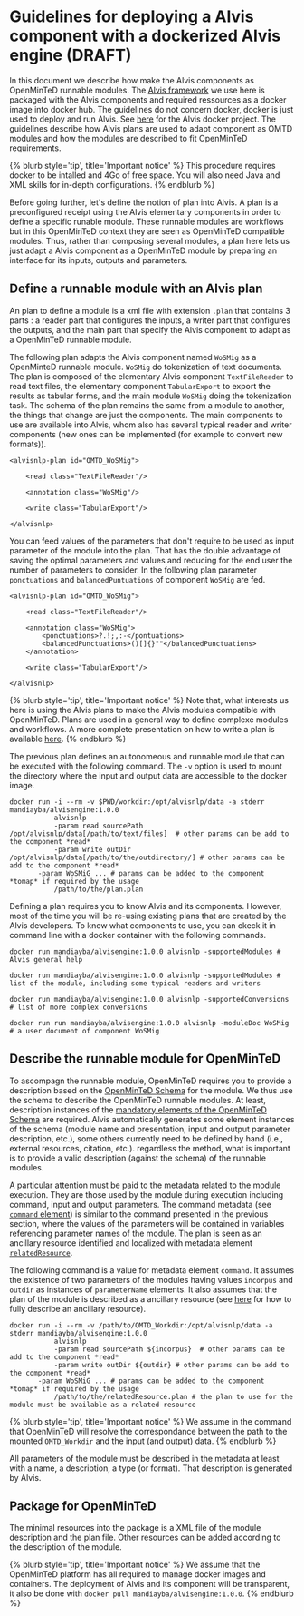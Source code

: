 


# Guidelines for deploying a Alvis component with a dockerized Alvis engine (DRAFT)
In this document we describe how make the Alvis components as OpenMinTeD runnable modules. The [Alvis framework](https://github.com/Bibliome/alvisnlp) we use here is packaged with the Alvis components and required ressources as a docker image into docker hub. The guidelines do not concern docker, docker is just used to deploy and run Alvis. See [here](https://github.com/openminted/alvis-docker) for the Alvis docker project. The guidelines describe how Alvis plans are used to adapt component as OMTD modules and how the modules are described to fit OpenMinTeD requirements.

{% blurb style='tip', title='Important notice' %}
This procedure requires docker to be intalled and 4Go of free space. You will also need Java and XML skills for in-depth configurations.
{% endblurb %}

Before going further, let's define the notion of plan into Alvis. A plan is a preconfigured receipt using the Alvis elementary components in order to define a specific runable module. These runnable modules are workflows but in this OpenMinTeD context they are seen as OpenMinTeD compatible modules. Thus, rather than composing several modules, a plan here lets us just adapt a Alvis component as a OpenMinTeD module by preparing an interface for its inputs, outputs and parameters.

## Define a runnable module with an Alvis plan
An plan to define a module is a xml file with extension `.plan` that contains 3 parts : a reader part that configures the inputs, a writer part that configures the outputs, and the main part that specify the Alvis component to adapt as a OpenMinTeD runnable module.

The following plan adapts the Alvis component named `WoSMig` as a OpenMinteD runnable module. `WoSMig` do tokenization of text documents. The plan is composed of the elementary Alvis component `TextFileReader` to read text files, the elementary component `TabularExport` to export the results as tabular forms, and the main module `WoSMig` doing the tokenization task. The schema of the plan remains the same from a module to another, the things that change are just the components. The main components to use are available into Alvis, whom also has several typical reader and writer components (new ones can be implemented (for example to convert new formats)). 

```
<alvisnlp-plan id="OMTD_WoSMig">

	<read class="TextFileReader"/>

	<annotation class="WoSMig"/>

	<write class="TabularExport"/>

</alvisnlp>
```

You can feed values of the parameters that don't require to be used as input parameter of the module into the plan. That has the double advantage of saving the optimal parameters and values and reducing for the end user the number of parameters to consider. In the following plan parameter `ponctuations` and `balancedPuntuations` of component `WoSMig` are fed.


```
<alvisnlp-plan id="OMTD_WoSMig">

	<read class="TextFileReader"/>

	<annotation class="WoSMig">
  		<ponctuations>?.!;,:-</pontuations>
  		<balancedPunctuations>()[]{}""</balancedPunctuations>
	</annotation>

	<write class="TabularExport"/>

</alvisnlp>
```

{% blurb style='tip', title='Important notice' %}
Note that, what interests us here is using the Alvis plans to make the Alvis modules compatible with OpenMinTeD. Plans are used in a general way to define complexe modules and workflows. A more complete presentation on how to write a plan is available [here](https://github.com/Bibliome/alvisnlp/wiki/Writing-plans). 
{% endblurb %}


The previous plan defines an autonomeous and runnable module that can be executed with the following command. The `-v` option is used to mount the directory where the input and output data are accessible to the docker image.   

```
docker run -i --rm -v $PWD/workdir:/opt/alvisnlp/data -a stderr mandiayba/alvisengine:1.0.0 
           alvisnlp
           -param read sourcePath /opt/alvisnlp/data[/path/to/text/files]  # other params can be add to the component *read* 
           -param write outDir /opt/alvisnlp/data[/path/to/the/outdirectory/] # other params can be add to the component *read* 
	   -param WoSMiG ... # params can be added to the component *tomap* if required by the usage
           /path/to/the/plan.plan
```


Defining a plan requires you to know Alvis and its components. However, most of the time you will be re-using existing plans that are created by the Alvis developers. To know what components to use, you can ckeck it in command line with a docker container with the following commands.

```
docker run mandiayba/alvisengine:1.0.0 alvisnlp -supportedModules # Alvis general help

docker run mandiayba/alvisengine:1.0.0 alvisnlp -supportedModules # list of the module, including some typical readers and writers

docker run mandiayba/alvisengine:1.0.0 alvisnlp -supportedConversions # list of more complex conversions

docker run run mandiayba/alvisengine:1.0.0 alvisnlp -moduleDoc WoSMig # a user document of component WoSMig 

```


## Describe the runnable module for OpenMinTeD

To ascompagn the runnable module, OpenMinTeD requires you to provide a description based on the [OpenMinTeD Schema](https://guidelines.openminted.eu/the_omtd-share_metadata_schema.html) for the module. We thus use the schema to describe the OpenMinTeD runnable modules. At least, description instances of the [mandatory elements of the OpenMinTeD Schema](https://guidelines.openminted.eu/guidelines_for_providers_of_sw_resources/recommended_schema_for_sw_resources.html) are required. Alvis  automatically generates some element instances of the schema (module name and presentation, input and output parameter description, etc.), some others currently need to be defined by hand (i.e., external resources, citation, etc.). regardless the method, what is important is to provide a valid description (against the schema) of the runnable modules.

A particular attention must be paid to the metadata related to the module execution. They are those used by the module during execution including command, input and output parameters. The command metadata (see [`command` element](https://guidelines.openminted.eu/components_command.html)) is similar to the command presented in the previous section, where the values of the parameters will be contained in variables referencing parameter names of the module. The plan is seen as an ancillary resource identified and localized with metadata element [`relatedResource`](https://guidelines.openminted.eu/compoments_relatedResource.md). 

The following command is a value for metadata element `command`. It assumes the existence of two parameters of the modules having values `incorpus` and `outdir` as instances of `parameterName` elements. It also assumes that the plan of the module is described as a ancillary resource (see [here](https://guidelines.openminted.eu/guidelines_for_providers_of_ancillary_resources/)  for how to fully describe an ancillary resource). 
```
docker run -i --rm -v /path/to/OMTD_Workdir:/opt/alvisnlp/data -a stderr mandiayba/alvisengine:1.0.0 
           alvisnlp
           -param read sourcePath ${incorpus}  # other params can be add to the component *read* 
           -param write outDir ${outdir} # other params can be add to the component *read* 
	   -param WoSMiG ... # params can be added to the component *tomap* if required by the usage
           /path/to/the/relatedResource.plan # the plan to use for the module must be available as a related resource
```
{% blurb style='tip', title='Important notice' %}
We assume in the command that OpenMinTeD will resolve the correspondance between the path to the mounted `OMTD_Workdir` and the input (and output) data.
{% endblurb %}

All parameters of the module must be described in the metadata at least with a name, a description, a type (or format). That description is generated by Alvis.

## Package for OpenMinTeD

The minimal resources into the package is a XML file of the module description and the plan file. Other resources can be added according to the description of the module.

{% blurb style='tip', title='Important notice' %}
We assume that the OpenMinTeD platform has all required to manage docker images and containers. The deployment of Alvis and its component will be transparent, it also be done with `docker pull mandiayba/alvisengine:1.0.0`.
{% endblurb %}

